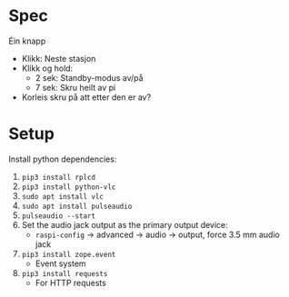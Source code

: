 # Spec
Éin knapp
 - Klikk: Neste stasjon
 - Klikk og hold:
   - 2 sek: Standby-modus av/på
   - 7 sek: Skru heilt av pi
 - Korleis skru på att etter den er av?



# Setup
Install python dependencies:

 1. `pip3 install rplcd`
 2. `pip3 install python-vlc`
 3. `sudo apt install vlc`
 4. `sudo apt install pulseaudio`
 5. `pulseaudio --start`
 6. Set the audio jack output as the primary output device:
    - `raspi-config` -> advanced -> audio -> output, force 3.5 mm audio jack
 7. `pip3 install zope.event`
    - Event system
 7. `pip3 install requests`
    - For HTTP requests